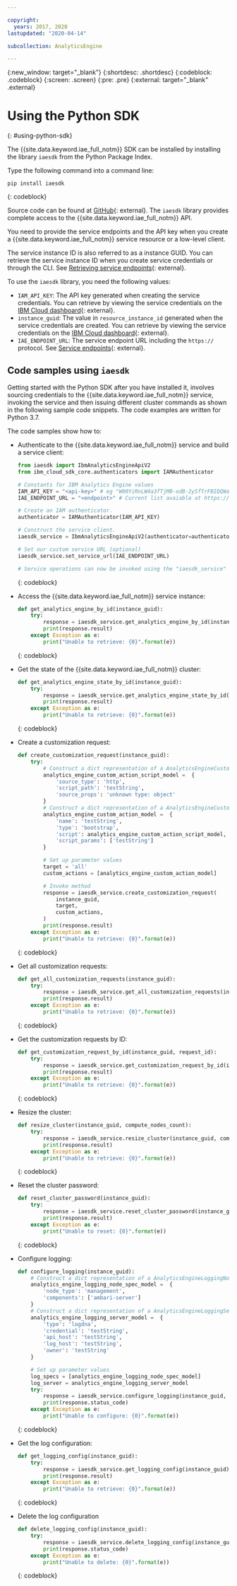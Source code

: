 ```yaml
---

copyright:
  years: 2017, 2020
lastupdated: "2020-04-14"

subcollection: AnalyticsEngine

---
```


<!-- Attribute definitions -->
{:new_window: target="_blank"}
{:shortdesc: .shortdesc}
{:codeblock: .codeblock}
{:screen: .screen}
{:pre: .pre}
{:external: target="_blank" .external}

# Using the Python SDK
{: #using-python-sdk}

The {{site.data.keyword.iae_full_notm}} SDK can be installed by installing the library `iaesdk` from the Python Package Index.

Type the following command into a command line:
```
pip install iaesdk
```
{: codeblock}

Source code can be found at [GitHub](https://github.com/ibm/ibm-iae-python-sdk/){: external}. The `iaesdk` library provides complete access to the {{site.data.keyword.iae_full_notm}} API.

You need to provide the service endpoints and the API key when you create a {{site.data.keyword.iae_full_notm}} service resource or a low-level client.

The service instance ID is also referred to as a instance GUID. You can retrieve the service instance ID when you create service credentials or through the CLI. See [Retrieving service endpoints](/docs/AnalyticsEngine?topic=AnalyticsEngine-retrieve-endpoints){: external}.

To use the `iaesdk` library, you need the following values:

- `IAM_API_KEY`: The API key generated when creating the service credentials. You can retrieve by viewing the service credentials on the [IBM Cloud dashboard](https://cloud.ibm.com/resources){: external}.
- `instance_guid`: The value in `resource_instance_id` generated when the service credentials are created. You can retrieve by viewing the service credentials on the [IBM Cloud dashboard](https://cloud.ibm.com/resources){: external}.
- `IAE_ENDPOINT_URL`: The service endpoint URL including the `https://` protocol. See [Service endpoints](https://cloud.ibm.com/apidocs/ibm-analytics-engine#service-endpoints){: external}.

## Code samples using `iaesdk`

Getting started with the Python SDK after you have installed it, involves sourcing credentials to the {{site.data.keyword.iae_full_notm}} service, invoking the service and then issuing different cluster commands as shown in the following sample code snippets. The code examples are written for Python 3.7.

The code samples show how to:

- Authenticate to the {{site.data.keyword.iae_full_notm}} service and build a service client:
  ```python
  from iaesdk import IbmAnalyticsEngineApiV2
  from ibm_cloud_sdk_core.authenticators import IAMAuthenticator

  # Constants for IBM Analytics Engine values
  IAM_API_KEY = "<api-key>" # eg "W00YiRnLW4a3fTjMB-odB-2ySfTrFBIQQWanc--P3byk"
  IAE_ENDPOINT_URL = "<endpoint>" # Current list avaiable at https://cloud.ibm.com/apidocs/ibm-analytics-engine#service-endpoints

  # Create an IAM authenticator.
  authenticator = IAMAuthenticator(IAM_API_KEY)

  # Construct the service client.
  iaesdk_service = IbmAnalyticsEngineApiV2(authenticator=authenticator)

  # Set our custom service URL (optional)
  iaesdk_service.set_service_url(IAE_ENDPOINT_URL)

  # Service operations can now be invoked using the "iaesdk_service" variable.
  ```
  {: codeblock}

- Access the {{site.data.keyword.iae_full_notm}} service instance:
  ```python
  def get_analytics_engine_by_id(instance_guid):
      try:
          response = iaesdk_service.get_analytics_engine_by_id(instance_guid)
          print(response.result)
      except Exception as e:
          print("Unable to retrieve: {0}".format(e))
  ```
  {: codeblock}    

- Get the state of the {{site.data.keyword.iae_full_notm}} cluster:
  ```python
  def get_analytics_engine_state_by_id(instance_guid):
      try:
          response = iaesdk_service.get_analytics_engine_state_by_id(instance_guid)
          print(response.result)
      except Exception as e:
          print("Unable to retrieve: {0}".format(e))
  ```
  {: codeblock}

- Create a customization request:
  ```python
  def create_customization_request(instance_guid):
      try:
          # Construct a dict representation of a AnalyticsEngineCustomActionScript model
          analytics_engine_custom_action_script_model =  {
              'source_type': 'http',
              'script_path': 'testString',
              'source_props': 'unknown type: object'
          }
          # Construct a dict representation of a AnalyticsEngineCustomAction model
          analytics_engine_custom_action_model =  {
              'name': 'testString',
              'type': 'bootstrap',
              'script': analytics_engine_custom_action_script_model,
              'script_params': ['testString']
          }

          # Set up parameter values
          target = 'all'
          custom_actions = [analytics_engine_custom_action_model]

          # Invoke method
          response = iaesdk_service.create_customization_request(
              instance_guid,
              target,
              custom_actions,
          )
          print(response.result)
      except Exception as e:
          print("Unable to retrieve: {0}".format(e))
  ```
  {: codeblock}

- Get all customization requests:
  ```python
  def get_all_customization_requests(instance_guid):
      try:
          response = iaesdk_service.get_all_customization_requests(instance_guid)
          print(response.result)
      except Exception as e:
          print("Unable to retrieve: {0}".format(e))
  ```
  {: codeblock}

- Get the customization requests by ID:
  ```python
  def get_customization_request_by_id(instance_guid, request_id):
      try:
          response = iaesdk_service.get_customization_request_by_id(instance_guid, request_id)
          print(response.result)
      except Exception as e:
          print("Unable to retrieve: {0}".format(e))
  ```
  {: codeblock}
- Resize the cluster:
  ```python
  def resize_cluster(instance_guid, compute_nodes_count):
      try:
          response = iaesdk_service.resize_cluster(instance_guid, compute_nodes_count)
          print(response.result)
      except Exception as e:
          print("Unable to retrieve: {0}".format(e))
  ```
  {: codeblock}

- Reset the cluster password:
  ```python
  def reset_cluster_password(instance_guid):
      try:
          response = iaesdk_service.reset_cluster_password(instance_guid)
          print(response.result)
      except Exception as e:
          print("Unable to reset: {0}".format(e))
  ```
  {: codeblock}

- Configure logging:
  ```python
  def configure_logging(instance_guid):
      # Construct a dict representation of a AnalyticsEngineLoggingNodeSpec model
      analytics_engine_logging_node_spec_model =  {
          'node_type': 'management',
          'components': ['ambari-server']
      }
      # Construct a dict representation of a AnalyticsEngineLoggingServer model
      analytics_engine_logging_server_model =  {
          'type': 'logdna',
          'credential': 'testString',
          'api_host': 'testString',
          'log_host': 'testString',
          'owner': 'testString'
      }

      # Set up parameter values
      log_specs = [analytics_engine_logging_node_spec_model]
      log_server = analytics_engine_logging_server_model
      try:
          response = iaesdk_service.configure_logging(instance_guid, log_specs, log_server)
          print(response.status_code)
      except Exception as e:
          print("Unable to configure: {0}".format(e))
  ```
  {: codeblock}

- Get the log configuration:
  ```python
  def get_logging_config(instance_guid):
      try:
          response = iaesdk_service.get_logging_config(instance_guid)
          print(response.result)
      except Exception as e:
          print("Unable to retrieve: {0}".format(e))
  ```
  {: codeblock}

- Delete the log configuration
  ```python
  def delete_logging_config(instance_guid):
      try:
          response = iaesdk_service.delete_logging_config(instance_guid)
          print(response.status_code)
      except Exception as e:
          print("Unable to delete: {0}".format(e))
  ```
  {: codeblock}
